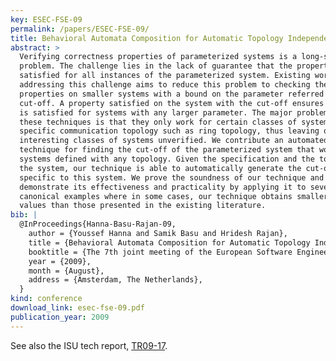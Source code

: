 ```yaml
---
key: ESEC-FSE-09
permalink: /papers/ESEC-FSE-09/
title: Behavioral Automata Composition for Automatic Topology Independent Verification of Parameterized Systems
abstract: >
  Verifying correctness properties of parameterized systems is a long-standing
  problem. The challenge lies in the lack of guarantee that the property is
  satisfied for all instances of the parameterized system. Existing work on
  addressing this challenge aims to reduce this problem to checking the
  properties on smaller systems with a bound on the parameter referred to as the
  cut-off. A property satisfied on the system with the cut-off ensures that it
  is satisfied for systems with any larger parameter. The major problem with
  these techniques is that they only work for certain classes of systems with
  specific communication topology such as ring topology, thus leaving other
  interesting classes of systems unverified. We contribute an automated
  technique for finding the cut-off of the parameterized system that works for
  systems defined with any topology. Given the specification and the topology of
  the system, our technique is able to automatically generate the cut-off
  specific to this system. We prove the soundness of our technique and
  demonstrate its effectiveness and practicality by applying it to several
  canonical examples where in some cases, our technique obtains smaller cut-off
  values than those presented in the existing literature.
bib: |
  @InProceedings{Hanna-Basu-Rajan-09,
    author = {Youssef Hanna and Samik Basu and Hridesh Rajan},
    title = {Behavioral Automata Composition for Automatic Topology Independent Verification of Parameterized Systems},
    booktitle = {The 7th joint meeting of the European Software Engineering Conference and the ACM SIGSOFT Symposium on the Foundations of Software Engineering (ESEC/FSE 09)},
    year = {2009},
    month = {August},
    address = {Amsterdam, The Netherlands},
  }
kind: conference
download_link: esec-fse-09.pdf
publication_year: 2009
---
```


See also the ISU tech report, [TR09-17](/papers/TR-09-17/).
